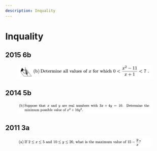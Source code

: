 ```yaml
---
description: Inquality
---
```


# Inquality

## 2015 6b

<figure><img src="../.gitbook/assets/截屏2022-11-21 下午9.56.27.png" alt=""><figcaption></figcaption></figure>

## 2014 5b

<figure><img src="../.gitbook/assets/截屏2022-12-15 下午1.04.23.png" alt=""><figcaption></figcaption></figure>

## 2011 3a

<figure><img src="../.gitbook/assets/截屏2022-12-31 下午1.15.27.png" alt=""><figcaption></figcaption></figure>
